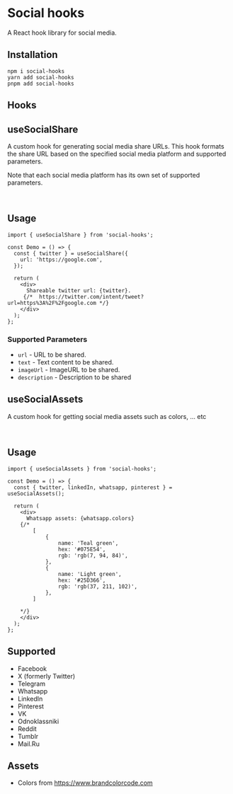 # Social hooks
A React hook library for social media.


## Installation
```
npm i social-hooks
yarn add social-hooks
pnpm add social-hooks
```


## Hooks

## useSocialShare
A custom hook for generating social media share URLs. This hook formats the share URL based on the specified social media platform and supported parameters.

Note that each social media platform has its own set of supported parameters.

&nbsp;
## Usage

```tsx
import { useSocialShare } from 'social-hooks';

const Demo = () => {
  const { twitter } = useSocialShare({
    url: 'https://google.com',
  });

  return (
    <div>
      Shareable twitter url: {twitter}.
     {/*  https://twitter.com/intent/tweet?url=https%3A%2F%2Fgoogle.com */}
    </div>
  );
};
```

### Supported Parameters

- `url` - URL to be shared.
- `text` - Text content to be shared.
- `imageUrl` - ImageURL to be shared.
- `description` - Description to be shared


## useSocialAssets
A custom hook for getting social media assets such as colors, ... etc

&nbsp;
## Usage

```tsx
import { useSocialAssets } from 'social-hooks';

const Demo = () => {
  const { twitter, linkedIn, whatsapp, pinterest } = useSocialAssets();

  return (
    <div>
      Whatsapp assets: {whatsapp.colors}
    {/*  
        [
            {
                name: 'Teal green',
                hex: '#075E54',
                rgb: 'rgb(7, 94, 84)',
            },
            {
                name: 'Light green',
                hex: '#25D366',
                rgb: 'rgb(37, 211, 102)',
            },
        ]

    */}
    </div>
  );
};
```




## Supported
- Facebook
- X (formerly Twitter)
- Telegram
- Whatsapp
- LinkedIn
- Pinterest
- VK
- Odnoklassniki
- Reddit
- Tumblr
- Mail.Ru


## Assets
- Colors from https://www.brandcolorcode.com